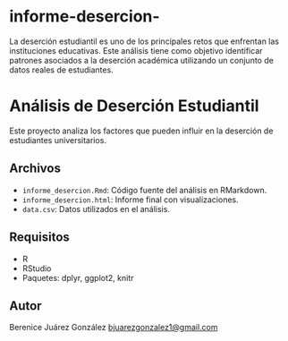 # informe-desercion-
La deserción estudiantil es uno de los principales retos que enfrentan las instituciones educativas. Este análisis tiene como objetivo identificar patrones asociados a la deserción académica utilizando un conjunto de datos reales de estudiantes.

# Análisis de Deserción Estudiantil

Este proyecto analiza los factores que pueden influir en la deserción de estudiantes universitarios.

## Archivos

- `informe_desercion.Rmd`: Código fuente del análisis en RMarkdown.
- `informe_desercion.html`: Informe final con visualizaciones.
- `data.csv`: Datos utilizados en el análisis.

## Requisitos

- R
- RStudio
- Paquetes: dplyr, ggplot2, knitr

## Autor
Berenice Juárez González
bjuarezgonzalez1@gmail.com

